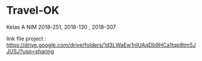 # Travel-OK
Kelas A
NIM 2018-251, 2018-130 , 2018-307

link file project : https://drive.google.com/drive/folders/1d3LWaEw1nIUAqDb9HCa1tqp8tm5JJUSJ?usp=sharing
